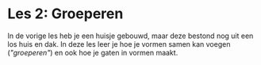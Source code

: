 # Les 2: Groeperen
In de vorige les heb je een huisje gebouwd, maar deze bestond nog uit een los huis en dak. 
In deze les leer je hoe je vormen samen kan voegen (*"groeperen"*) en ook hoe je gaten in vormen maakt.
